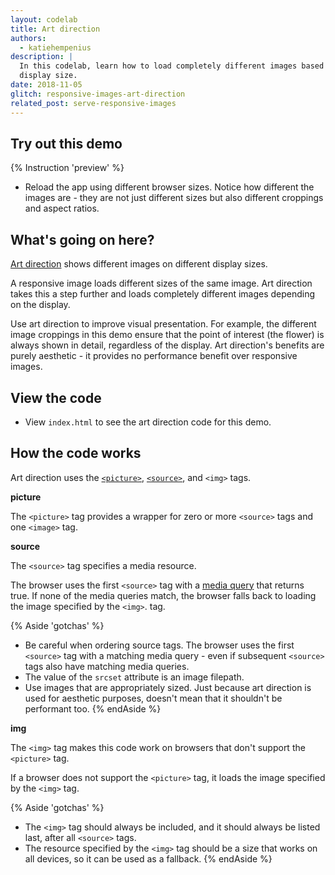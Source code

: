 ```yaml
---
layout: codelab
title: Art direction
authors:
  - katiehempenius
description: |
  In this codelab, learn how to load completely different images based on device
  display size.
date: 2018-11-05
glitch: responsive-images-art-direction
related_post: serve-responsive-images
---
```


## Try out this demo

{% Instruction 'preview' %}
- Reload the app using different browser sizes. Notice how different the images
  are - they are not just different sizes but also different croppings and
  aspect ratios.

## What's going on here?

[Art direction](https://developer.mozilla.org/en-US/docs/Learn/HTML/Multimedia_and_embedding/Responsive_images#Art_direction)
shows different images on different display sizes.

A responsive image loads different sizes of the same image. Art direction takes
this a step further and loads completely different images depending on the
display.

Use art direction to improve visual presentation. For example, the different
image croppings in this demo ensure that the point of interest (the flower) is
always shown in detail, regardless of the display. Art direction's benefits are
purely aesthetic - it provides no performance benefit over responsive images.

## View the code

- View `index.html` to see the art direction code for this demo.

## How the code works

Art direction uses the
[`<picture>`](https://developer.mozilla.org/en-US/docs/Web/HTML/Element/picture),
[`<source>`](https://developer.mozilla.org/en-US/docs/Web/HTML/Element/source),
and `<img>` tags.

**picture**

The `<picture>` tag provides a wrapper for zero or more `<source>` tags and one `<image>` tag.

**source**

The `<source>` tag specifies a media resource.

The browser uses the first `<source>` tag with a [media query](https://developer.mozilla.org/en-US/docs/Web/CSS/Media_Queries/Using_media_queries)
 that returns true. If none of the media queries match, the
browser falls back to loading the image specified by the `<img>`.
tag.

{% Aside 'gotchas' %}
- Be careful when ordering source tags. The browser uses the first
`<source>` tag with a matching media query - even if subsequent
`<source>` tags also have matching media queries.
- The value of the `srcset` attribute is an image filepath.
- Use images that are appropriately sized. Just because art
direction is used for aesthetic purposes, doesn't mean that it shouldn't be
performant too.
{% endAside %}

**img**

The `<img>` tag makes this code work on browsers that don't
support the `<picture>` tag.

If a browser does not support the `<picture>` tag, it loads the
image specified by the `<img>` tag.

{% Aside 'gotchas' %}
- The `<img>` tag should always be included, and it should always be listed
  last, after all `<source>` tags.
- The resource specified by the `<img>` tag should be a size that works on all
  devices, so it can be used as a fallback.
{% endAside %}